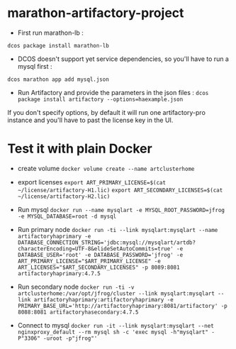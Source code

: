 # marathon-artifactory-project

- First run marathon-lb :

`dcos package install marathon-lb`

- DCOS doesn't support yet service dependencies, so you'll have to run a mysql first :

`dcos marathon app add mysql.json`

- Run Artifactory and provide the parameters in the json files :
`dcos package install artifactory --options=haexample.json`

If you don't specify options, by default it will run one artifactory-pro instance and you'll have to past the license key in the UI.

# Test it with plain Docker

- create volume
`docker volume create --name artclusterhome`

- export licenses
`export ART_PRIMARY_LICENSE=$(cat ~/license/artifactory-H1.lic)`
`export ART_SECONDARY_LICENSES=$(cat ~/license/artifactory-H2.lic)`

- Run mysql
`docker run --name mysqlart -e MYSQL_ROOT_PASSWORD=jfrog -e MYSQL_DATABASE=root -d mysql`

- Run primary node
`docker run -ti --link mysqlart:mysqlart --name artifactoryhaprimary -e DATABASE_CONNECTION_STRING='jdbc:mysql://mysqlart/artdb?characterEncoding=UTF-8&elideSetAutoCommits=true' -e DATABASE_USER='root' -e DATABASE_PASSWORD='jfrog' -e ART_PRIMARY_LICENSE="$ART_PRIMARY_LICENSE" -e ART_LICENSES="$ART_SECONDARY_LICENSES" -p 8089:8081 artifactoryhaprimary:4.7.5`

- Run secondary node
`docker run -ti -v artclusterhome:/var/opt/jfrog/cluster --link mysqlart:mysqlart --link artifactoryhaprimary:artifactoryhaprimary -e PRIMARY_BASE_URL='http://artifactoryhaprimary:8081/artifactory' -p 8088:8081 artifactoryhasecondary:4.7.5`

- Connect to mysql
`docker run -it --link mysqlart:mysqlart --net nginxproxy_default --rm mysql sh -c 'exec mysql -h"mysqlart" -P"3306" -uroot -p"jfrog"'
`

